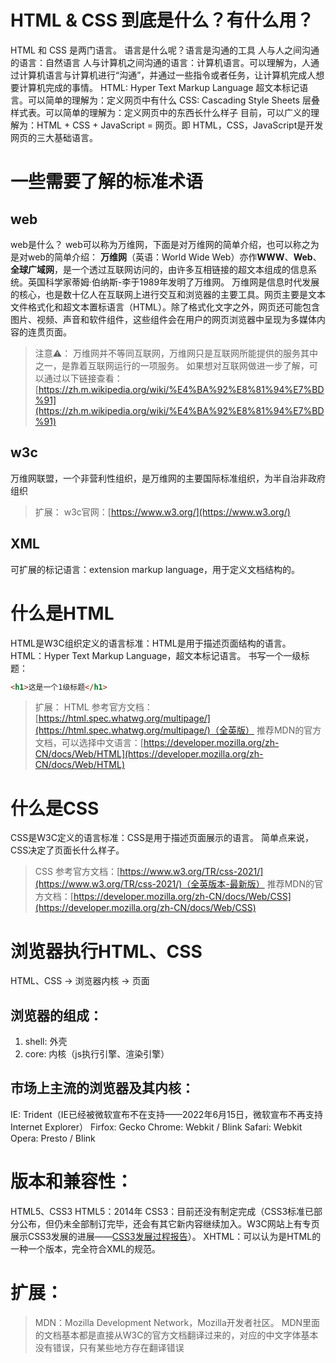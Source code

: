 # HTML & CSS 到底是什么？有什么用？
HTML 和 CSS 是两门语言。
语言是什么呢？语言是沟通的工具
人与人之间沟通的语言：自然语言
人与计算机之间沟通的语言：计算机语言。可以理解为，人通过计算机语言与计算机进行“沟通”，并通过一些指令或者任务，让计算机完成人想要计算机完成的事情。
HTML: Hyper Text Markup Language 超文本标记语言。可以简单的理解为：定义网页中有什么
CSS: Cascading Style Sheets 层叠样式表。可以简单的理解为：定义网页中的东西长什么样子
目前，可以广义的理解为：HTML + CSS + JavaScript = 网页。即 HTML，CSS，JavaScript是开发网页的三大基础语言。
# 一些需要了解的标准术语
## web
web是什么？
web可以称为万维网，下面是对万维网的简单介绍，也可以称之为是对web的简单介绍：
**万维网**（英语：World Wide Web）亦作**WWW**、**Web**、**全球广域网**，是一个透过互联网访问的，由许多互相链接的超文本组成的信息系统。英国科学家蒂姆·伯纳斯-李于1989年发明了万维网。
万维网是信息时代发展的核心，也是数十亿人在互联网上进行交互和浏览器的主要工具。网页主要是文本文件格式化和超文本置标语言（HTML）。除了格式化文字之外，网页还可能包含图片、视频、声音和软件组件，这些组件会在用户的网页浏览器中呈现为多媒体内容的连贯页面。

> 注意⚠️：
> 万维网并不等同互联网，万维网只是互联网所能提供的服务其中之一，是靠着互联网运行的一项服务。
> 如果想对互联网做进一步了解，可以通过以下链接查看：[https://zh.m.wikipedia.org/wiki/%E4%BA%92%E8%81%94%E7%BD%91](https://zh.m.wikipedia.org/wiki/%E4%BA%92%E8%81%94%E7%BD%91)

## w3c
万维网联盟，一个非营利性组织，是万维网的主要国际标准组织，为半自治非政府组织
> 扩展：
> w3c官网：[https://www.w3.org/](https://www.w3.org/)

##  XML
可扩展的标记语言：extension markup language，用于定义文档结构的。
# 什么是HTML
HTML是W3C组织定义的语言标准：HTML是用于描述页面结构的语言。
HTML：Hyper Text Markup Language，超文本标记语言。
书写一个一级标题：
```html
<h1>这是一个1级标题</h1>
```
> 扩展：
> HTML 参考官方文档：[https://html.spec.whatwg.org/multipage/](https://html.spec.whatwg.org/multipage/)（全英版）
> 推荐MDN的官方文档，可以选择中文语言：[https://developer.mozilla.org/zh-CN/docs/Web/HTML](https://developer.mozilla.org/zh-CN/docs/Web/HTML)

# 什么是CSS
CSS是W3C定义的语言标准：CSS是用于描述页面展示的语言。
简单点来说，CSS决定了页面长什么样子。
> CSS 参考官方文档：[https://www.w3.org/TR/css-2021/](https://www.w3.org/TR/css-2021/)（全英版本-最新版）
> 推荐MDN的官方文档：[https://developer.mozilla.org/zh-CN/docs/Web/CSS](https://developer.mozilla.org/zh-CN/docs/Web/CSS)

# 浏览器执行HTML、CSS
HTML、CSS -> 浏览器内核 -> 页面
## 浏览器的组成：

1. shell: 外壳
2. core: 内核（js执行引擎、渲染引擎）
##  市场上主流的浏览器及其内核：
IE: Trident（IE已经被微软宣布不在支持——2022年6月15日，微软宣布不再支持Internet Explorer）
Firfox: Gecko
Chrome: Webkit / Blink
Safari: Webkit
Opera: Presto / Blink
# 版本和兼容性：
HTML5、CSS3
HTML5：2014年
CSS3：目前还没有制定完成（CSS3标准已部分公布，但仍未全部制订完毕，还会有其它新内容继续加入。W3C网站上有专页展示CSS3发展的进展——[CSS3发展过程报告](http://www.w3.org/TR/css3-roadmap/)）。
XHTML：可以认为是HTML的一种一个版本，完全符合XML的规范。

# 扩展：
> MDN：Mozilla Development Network，Mozilla开发者社区。
> MDN里面的文档基本都是直接从W3C的官方文档翻译过来的，对应的中文字体基本没有错误，只有某些地方存在翻译错误

